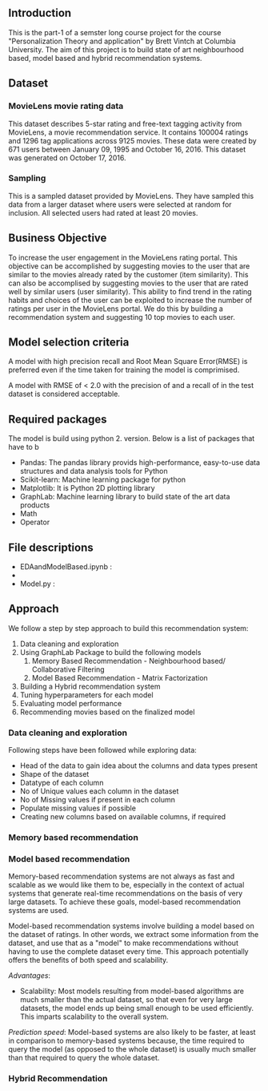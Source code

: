 ## Introduction
This is the part-1 of a semster long course project for the course "Personalization Theory and application" by Brett Vintch at Columbia University. The aim of this project is to build state of art neighbourhood based, model based and hybrid recommendation systems.

## Dataset
### MovieLens movie rating data
This dataset describes 5-star rating and free-text tagging activity from MovieLens,
a movie recommendation service. It contains 100004 ratings and 1296 tag applications across 9125 movies. 
These data were created by 671 users between January 09, 1995 and October 16, 2016. 
This dataset was generated on October 17, 2016.

### Sampling
This is a sampled dataset provided by MovieLens. They have sampled this data from a larger dataset where users were selected at random for inclusion. All selected users had rated at least 20 movies.

## Business Objective
To increase the user engagement in the MovieLens rating portal. This objective can be accomplished by suggesting movies to the user that are similar to the movies already rated by the customer (item similarity). This can also be accomplised by suggesting movies to the user that are rated well by similar users (user similarity). This ability to find trend in the rating habits and choices of the user can be exploited to increase the number of ratings per user in the MovieLens portal. 
We do this by building a recommendation system and suggesting 10 top movies to each user.

## Model selection criteria
A model with high precision recall and Root Mean Square Error(RMSE) is preferred even if the time taken for training the model is comprimised.

A model with RMSE of < 2.0 with the precision of  and a recall of  in the test dataset is considered acceptable.  

## Required packages 
The model is build using python 2. version. Below is a list of packages that have to b
* Pandas: The pandas library provids high-performance, easy-to-use data structures and data analysis tools for Python
* Scikit-learn: Machine learning package for python  
* Matplotlib: It is Python 2D plotting library
* GraphLab: Machine learning library to build state of the art data products
* Math 
* Operator 



## File descriptions 
* EDAandModelBased.ipynb :
* 
* Model.py :


## Approach
We follow a step by step approach to build this recommendation system: 
1. Data cleaning and exploration 
2. Using GraphLab Package to build the following models 
    1. Memory Based Recommendation - Neighbourhood based/ Collaborative Filtering  
    2. Model Based Recommendation - Matrix Factorization  
3. Building a Hybrid recommendation system 
4. Tuning hyperparameters for each model 
5. Evaluating model performance 
6. Recommending movies based on the finalized model 

### Data cleaning and exploration 
Following steps have been followed while exploring data:
* Head of the data to gain idea about the columns and data types present 
* Shape of the dataset 
* Datatype of each column 
* No of Unique values each column in the dataset 
* No of Missing values if present in each column 
* Populate missing values if possible 
* Creating new columns based on available columns, if required 

### Memory based recommendation 



### Model based recommendation 
Memory-based recommendation systems are not always as fast and scalable as we would like them to be, especially in the context of actual systems that generate real-time recommendations on the basis of very large datasets. To achieve these goals, model-based recommendation systems are used. 

Model-based recommendation systems involve building a model based on the dataset of ratings. In other words, we extract some information from the dataset, and use that as a "model" to make recommendations without having to use the complete dataset every time. This approach potentially offers the benefits of both speed and scalability.

*Advantages*:
* Scalability: Most models resulting from model-based algorithms are much smaller than the actual dataset, so that even for very large datasets, the model ends up being small enough to be used efficiently. This imparts scalability to the overall system.

*Prediction speed*: Model-based systems are also likely to be faster, at least in comparison to memory-based systems because, the time required to query the model (as opposed to the whole dataset) is usually much smaller than that required to query the whole dataset.

### Hybrid Recommendation 



    
    
  


